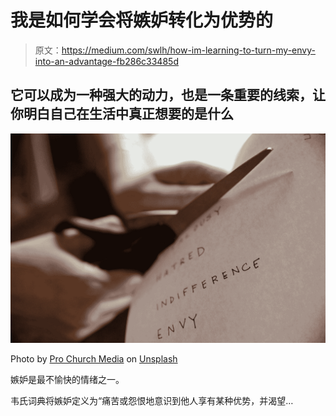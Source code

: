 # 我是如何学会将嫉妒转化为优势的

> 原文：<https://medium.com/swlh/how-im-learning-to-turn-my-envy-into-an-advantage-fb286c33485d>

## 它可以成为一种强大的动力，也是一条重要的线索，让你明白自己在生活中真正想要的是什么

![](img/ae3ddec97b7607afd10e0728d68388a4.png)

Photo by [Pro Church Media](https://unsplash.com/@prochurchmedia?utm_source=medium&utm_medium=referral) on [Unsplash](https://unsplash.com?utm_source=medium&utm_medium=referral)

嫉妒是最不愉快的情绪之一。

韦氏词典将嫉妒定义为“痛苦或怨恨地意识到他人享有某种优势，并渴望…